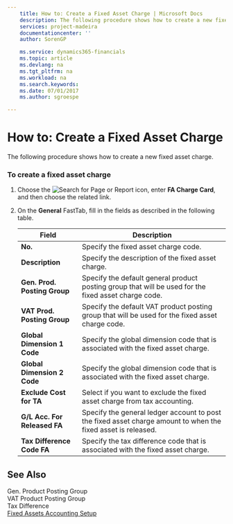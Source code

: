 ```yaml
---
    title: How to: Create a Fixed Asset Charge | Microsoft Docs
    description: The following procedure shows how to create a new fixed asset charge.
    services: project-madeira
    documentationcenter: ''
    author: SorenGP

    ms.service: dynamics365-financials
    ms.topic: article
    ms.devlang: na
    ms.tgt_pltfrm: na
    ms.workload: na
    ms.search.keywords:
    ms.date: 07/01/2017
    ms.author: sgroespe

---
```

# How to: Create a Fixed Asset Charge
The following procedure shows how to create a new fixed asset charge.  
  
### To create a fixed asset charge  
  
1.  Choose the ![Search for Page or Report](media/ui-search/search_small.png "Search for Page or Report icon") icon, enter **FA Charge Card**, and then choose the related link.  
  
2.  On the **General** FastTab, fill in the fields as described in the following table.  
  
    |Field|Description|  
    |---------------------------------|---------------------------------------|  
    |**No.**|Specify the fixed asset charge code.|  
    |**Description**|Specify the description of the fixed asset charge.|  
    |**Gen. Prod. Posting Group**|Specify the default general product posting group that will be used for the fixed asset charge code.|  
    |**VAT Prod. Posting Group**|Specify the default VAT product posting group that will be used for the fixed asset charge code.|  
    |**Global Dimension 1 Code**|Specify the global dimension code that is associated with the fixed asset charge.|  
    |**Global Dimension 2 Code**|Specify the global dimension code that is associated with the fixed asset charge.|  
    |**Exclude Cost for TA**|Select if you want to exclude the fixed asset charge from tax accounting.|  
    |**G/L Acc. For Released FA**|Specify the general ledger account to post the fixed asset charge amount to when the fixed asset is released.|  
    |**Tax Difference Code FA**|Specify the tax difference code that is associated with the fixed asset charge.|  
  
## See Also  
 Gen. Product Posting Group   
 VAT Product Posting Group   
 Tax Difference   
 [Fixed Assets Accounting Setup](fixed-assets-accounting-setup.md)